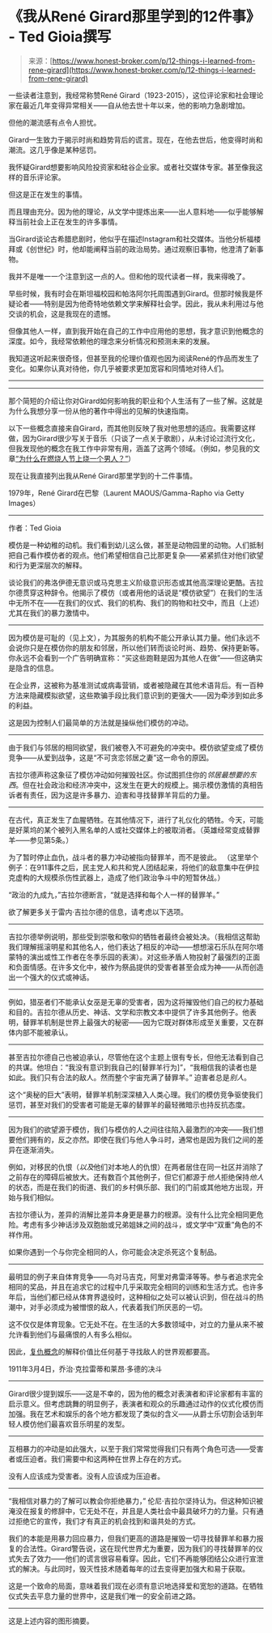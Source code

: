<!--yml

类别：未分类

日期：2024-05-29 12:42:35

-->

# 《我从René Girard那里学到的12件事》 - Ted Gioia撰写

> 来源：[https://www.honest-broker.com/p/12-things-i-learned-from-rene-girard](https://www.honest-broker.com/p/12-things-i-learned-from-rene-girard)

一些读者注意到，我经常称赞René Girard（1923-2015），这位评论家和社会理论家在最近几年变得异常相关——自从他去世十年以来，他的影响力急剧增加。

但他的潮流感有点令人担忧。

Girard一生致力于揭示时尚和趋势背后的谎言。现在，在他去世后，他变得时尚和潮流。这几乎像是某种惩罚。

我怀疑Girard想要影响风险投资家和硅谷企业家。或者社交媒体专家。甚至像我这样的音乐评论家。

但这是正在发生的事情。

而且理由充分。因为他的理论，从文学中提炼出来——出人意料地——似乎能够解释当前社会上正在发生的许多事情。

当Girard谈论古希腊悲剧时，他似乎在描述Instagram和社交媒体。当他分析福楼拜或《创世纪》时，他却能阐释当前的政治局势。通过观察旧事物，他澄清了新事物。

我并不是唯一一个注意到这一点的人。但和他的现代读者一样，我来得晚了。

早些时候，我有时会在斯坦福校园和帕洛阿尔托周围遇到Girard。但那时候我是怀疑论者——特别是因为他奇特地依赖文学来解释社会学。因此，我从未利用过与他交谈的机会，这是我现在的遗憾。

但像其他人一样，直到我开始在自己的工作中应用他的思想，我才意识到他概念的深度。如今，我经常依赖他的理念来分析情况和预测未来的发展。

我知道这听起来很奇怪，但甚至我的伦理价值观也因为阅读René的作品而发生了变化。如果你认真对待他，你几乎被要求更加宽容和同情地对待人们。

* * *

* * *

那个简短的介绍让你对Girard如何影响我的职业和个人生活有了一些了解。这就是为什么我想分享一份从他的著作中得出的见解的快速指南。

以下一些概念直接来自Girard，而其他则反映了我对他思想的适应。我需要这样做，因为Girard很少写关于音乐（只谈了一点关于歌剧），从未讨论过流行文化，但我发现他的概念在我工作中非常有用，涵盖了这两个领域。（例如，参见我的文章[“为什么在燃烧人节上烧一个男人？”](https://www.honest-broker.com/p/why-do-they-burn-a-man-at-burning)）

现在让我直接列出我从René Girard那里学到的十二件事情。

1979年，René Girard在巴黎（Laurent MAOUS/Gamma-Rapho via Getty Images）

* * *

作者：Ted Gioia

模仿是一种幼稚的动机。我们看到幼儿这么做，甚至是动物园里的动物。人们抵制把自己看作模仿者的观点。他们希望相信自己比那更复杂——紧紧抓住对他们欲望和行为更深层次的解释。

谈论我们的弗洛伊德无意识或马克思主义阶级意识形态或其他高深理论更酷。吉拉尔德贯穿这种辞令。他揭示了模仿（或者用他的话说是“模仿欲望”）在我们的生活中无所不在——在我们的仪式、我们的机构、我们的购物和社交中，而且（上述）尤其在我们的暴力激情中。

* * *

因为模仿是可耻的（见上文），为其服务的机构不能公开承认其力量。他们永远不会说你只是在模仿你的朋友和邻居，所以他们转而谈论时尚、趋势、保持更新等。你永远不会看到一个广告明确宣称：“买这些跑鞋是因为其他人在做”——但这确实是隐含的信息。

在企业界，这被称为基准测试或病毒营销，或者被隐藏在其他术语背后。有一百种方法来隐藏模拟欲望，这些欺骗手段比我们意识到的更强大——因为牵涉到如此多的利益。

这是因为控制人们最简单的方法就是操纵他们模仿的冲动。

* * *

由于我们与邻居的相同欲望，我们被卷入不可避免的冲突中。模仿欲望变成了模仿竞争——从爱到战争，这是“不可贪恋邻居之妻”这一命令的原因。

吉拉尔德声称这象征了模仿冲动如何摧毁社区。你试图抓住你的*邻居最想要的东西*。但在社会政治和经济冲突中，这发生在更大的规模上。揭示模仿激情的真相告诉者有责任，因为这是许多暴力、迫害和寻找替罪羊背后的力量。

* * *

在古代，真正发生了血腥牺牲。在其他情况下，进行了礼仪化的牺牲。今天，可能是好莱坞的某个被列入黑名单的人或社交媒体上的被取消者。（英雄经常变成替罪羊——参见第5条。）

为了暂时停止血仇，战斗者的暴力冲动被指向替罪羊，而不是彼此。 （这里举个例子：在911事件之后，民主党人和共和党人团结起来，将他们的敌意集中在伊拉克虚构的大规模杀伤性武器上，造成了他们政治争斗中的短暂休战。）

“政治的九成九，”吉拉尔德断言，“就是选择和每个人一样的替罪羊。”

欲了解更多关于雷内·吉拉尔德的信息，请考虑以下选项。

* * *

吉拉尔德举例说明，那些受到崇敬和敬仰的牺牲者最终会被处决。（我相信这帮助我们理解摇滚明星和其他名人，他们表达了相反的冲动——想想滚石乐队在阿尔塔蒙特的演出或性工作者在冬季乐园的表演）。对这些矛盾人物投射了最强烈的正面和负面情感。在许多文化中，被作为祭品提供的受害者甚至会成为神——从而创造出一个强大的仪式或神话。

* * *

例如，猎巫者们不能承认女巫是无辜的受害者，因为这将摧毁他们自己的权力基础和目的。吉拉尔德从历史、神话、文学和宗教文本中提供了许多其他例子。他表明，替罪羊机制是世界上最强大的秘密——因为它既对群体形成至关重要，又在群体内部不能被承认。

* * *

甚至吉拉尔德自己也被迫承认，尽管他在这个主题上很有专长，但他无法看到自己的共谋。他坦白：“我没有意识到我自己的[替罪羊行为]”，“我相信我的读者也是如此。我们只有合法的敌人。然而整个宇宙充满了替罪羊。” 迫害者总是*别人*。

这个“奥秘的巨大”表明，替罪羊机制深深植入人类心理。我们的模仿竞争驱使我们惩罚，甚至对我们的受害者可能是无辜的替罪羊的最轻微暗示也持反抗态度。

* * *

因为我们的欲望源于模仿，我们与模仿的人之间往往陷入最激烈的冲突——我们想要他们拥有的，反之亦然。即使在我们与他人争斗时，通常也是因为我们之间的差异在逐渐消失。

例如，对移民的仇恨（*以及*他们对本地人的仇恨）在两者居住在同一社区并消除了之前存在的障碍后被放大。还有数百个其他例子，但它们都源于*他人*拒绝保持*他人*的状态，而是在我们的街道、我们的乡村俱乐部、我们的门前或其他地方出现，开始与我们相似。

吉拉尔德认为，差异的消解比差异本身更是暴力的根源。没有什么比完全相同更危险。考虑有多少神话涉及双胞胎或兄弟姐妹之间的战斗，或文学中“双重”角色的不祥作用。

如果你遇到一个与你完全相同的人，你可能会决定杀死这个复制品。

* * *

最明显的例子来自体育竞争——鸟对马吉克，阿里对弗雷泽等等。参与者追求完全相同的奖品，并且在追求它的过程中几乎采取完全相同的训练和生活方式。也许多年后，当他们都已经从体育界退役时，这种相似之处可以被认识到，但在战斗的热潮中，对手必须成为被憎恨的敌人，代表着我们所厌恶的一切。

这不仅仅是体育现象。它无处不在。在生活的大多数领域中，对立的力量从来不被允许看到他们与最痛恨的人有多么相似。

因此，[复仇概念](https://www.honest-broker.com/p/you-dont-need-a-mentorfind-a-nemesis)的解释价值比任何基于寻找敌人的世界观都要高。

1911年3月4日，乔治·克拉雷蒂和莱昂·多德的决斗

* * *

Girard很少提到娱乐——这是不幸的，因为他的概念对表演者和评论家都有丰富的启示意义。但考虑跳舞的明显例子，表演者和观众的乐趣通过动作的仪式化模仿而加强。我在艺术和娱乐的各个地方都发现了类似的含义——从爵士乐切割会话到年轻人模仿他们最喜欢音乐明星的发型。

* * *

互相暴力的冲动是如此强大，以至于我们常常觉得我们只有两个角色可选——受害者或压迫者。我们需要中和这两种在世界上存在的方式。

没有人应该成为受害者。没有人应该成为压迫者。

* * *

“我相信对暴力的了解可以教会你拒绝暴力，” 伦尼·吉拉尔坚持认为。但这种知识被淹没在报复的修辞中，它无处不在，并且是人类社会中最具破坏力的力量。只有通过拒绝它的宣传，我们才有真正的机会找到和谐共处的方式。

我们的本能是用暴力回应暴力，但我们更高的道路是摧毁一切寻找替罪羊和暴力报复的合法性。Girard警告说，这在现代世界尤为重要，因为我们的寻找替罪羊的仪式失去了效力——他们的谎言很容易看穿。因此，它们不再能够团结公众进行宣泄式的解决。与此同时，毁灭性技术随着每年的过去变得更加强大和易于获取。

这是一个致命的局面，意味着我们现在必须有意识地选择爱和宽恕的道路。在牺牲仪式失去平息力量的世界中，这是我们唯一的安全前进之路。

* * *

这是上述内容的图形摘要。
